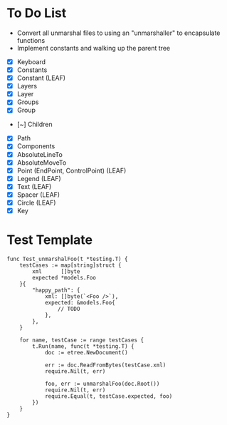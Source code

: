 # To Do List

- Convert all unmarshal files to using an "unmarshaller" to encapsulate
  functions
- Implement constants and walking up the parent tree

- [x] Keyboard
- [x] Constants
- [x] Constant (LEAF)
- [x] Layers
- [x] Layer
- [x] Groups
- [x] Group
- [~] Children
- [x] Path
- [x] Components
- [x] AbsoluteLineTo
- [x] AbsoluteMoveTo
- [x] Point (EndPoint, ControlPoint) (LEAF)
- [x] Legend (LEAF)
- [x] Text (LEAF)
- [x] Spacer (LEAF)
- [x] Circle (LEAF)
- [x] Key

# Test Template

```
func Test_unmarshalFoo(t *testing.T) {
	testCases := map[string]struct {
		xml      []byte
		expected *models.Foo
	}{
		"happy_path": {
			xml: []byte(`<Foo />`),
			expected: &models.Foo{
                // TODO
			},
		},
	}

	for name, testCase := range testCases {
		t.Run(name, func(t *testing.T) {
			doc := etree.NewDocument()

			err := doc.ReadFromBytes(testCase.xml)
			require.Nil(t, err)

			foo, err := unmarshalFoo(doc.Root())
			require.Nil(t, err)
			require.Equal(t, testCase.expected, foo)
		})
	}
}
```

